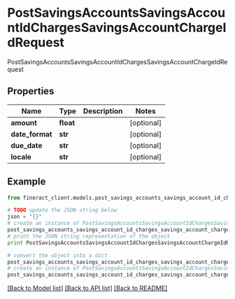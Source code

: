 # PostSavingsAccountsSavingsAccountIdChargesSavingsAccountChargeIdRequest

PostSavingsAccountsSavingsAccountIdChargesSavingsAccountChargeIdRequest

## Properties

Name | Type | Description | Notes
------------ | ------------- | ------------- | -------------
**amount** | **float** |  | [optional] 
**date_format** | **str** |  | [optional] 
**due_date** | **str** |  | [optional] 
**locale** | **str** |  | [optional] 

## Example

```python
from fineract_client.models.post_savings_accounts_savings_account_id_charges_savings_account_charge_id_request import PostSavingsAccountsSavingsAccountIdChargesSavingsAccountChargeIdRequest

# TODO update the JSON string below
json = "{}"
# create an instance of PostSavingsAccountsSavingsAccountIdChargesSavingsAccountChargeIdRequest from a JSON string
post_savings_accounts_savings_account_id_charges_savings_account_charge_id_request_instance = PostSavingsAccountsSavingsAccountIdChargesSavingsAccountChargeIdRequest.from_json(json)
# print the JSON string representation of the object
print PostSavingsAccountsSavingsAccountIdChargesSavingsAccountChargeIdRequest.to_json()

# convert the object into a dict
post_savings_accounts_savings_account_id_charges_savings_account_charge_id_request_dict = post_savings_accounts_savings_account_id_charges_savings_account_charge_id_request_instance.to_dict()
# create an instance of PostSavingsAccountsSavingsAccountIdChargesSavingsAccountChargeIdRequest from a dict
post_savings_accounts_savings_account_id_charges_savings_account_charge_id_request_form_dict = post_savings_accounts_savings_account_id_charges_savings_account_charge_id_request.from_dict(post_savings_accounts_savings_account_id_charges_savings_account_charge_id_request_dict)
```
[[Back to Model list]](../README.md#documentation-for-models) [[Back to API list]](../README.md#documentation-for-api-endpoints) [[Back to README]](../README.md)


